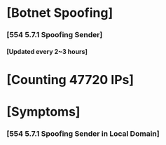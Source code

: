# [Botnet Spoofing]
### [554 5.7.1 Spoofing Sender]
#### [Updated every 2~3 hours]

# [Counting 47720 IPs]

# [Symptoms] 
###   [554 5.7.1 Spoofing Sender in Local Domain]
